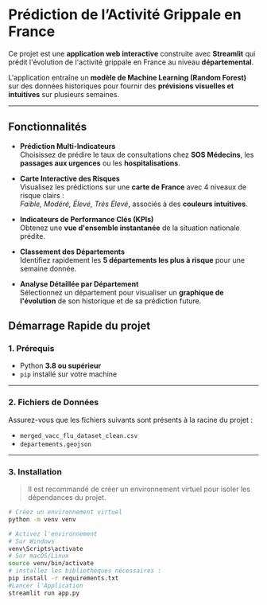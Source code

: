 #  Prédiction de l’Activité Grippale en France

Ce projet est une **application web interactive** construite avec **Streamlit** qui prédit l'évolution de l'activité grippale en France au niveau **départemental**.

L'application entraîne un **modèle de Machine Learning (Random Forest)** sur des données historiques pour fournir des **prévisions visuelles et intuitives** sur plusieurs semaines.

---

##  Fonctionnalités

- **Prédiction Multi-Indicateurs**  
  Choisissez de prédire le taux de consultations chez **SOS Médecins**, les **passages aux urgences** ou les **hospitalisations**.

- **Carte Interactive des Risques**  
  Visualisez les prédictions sur une **carte de France** avec 4 niveaux de risque clairs :  
  _Faible, Modéré, Élevé, Très Élevé_, associés à des **couleurs intuitives**.

- **Indicateurs de Performance Clés (KPIs)**  
  Obtenez une **vue d'ensemble instantanée** de la situation nationale prédite.

- **Classement des Départements**  
  Identifiez rapidement les **5 départements les plus à risque** pour une semaine donnée.

- **Analyse Détaillée par Département**  
  Sélectionnez un département pour visualiser un **graphique de l'évolution** de son historique et de sa prédiction future.

## Démarrage Rapide du projet

### 1. Prérequis

- Python **3.8 ou supérieur**
- `pip` installé sur votre machine

---

### 2. Fichiers de Données

Assurez-vous que les fichiers suivants sont présents à la racine du projet :

- `merged_vacc_flu_dataset_clean.csv`  
- `departements.geojson`

---

### 3. Installation

> Il est recommandé de créer un environnement virtuel pour isoler les dépendances du projet.

```bash
# Créez un environnement virtuel
python -m venv venv

# Activez l'environnement
# Sur Windows
venv\Scripts\activate
# Sur macOS/Linux
source venv/bin/activate
# installez les bibliothèques nécessaires :
pip install -r requirements.txt
#Lancer l'Application
streamlit run app.py


